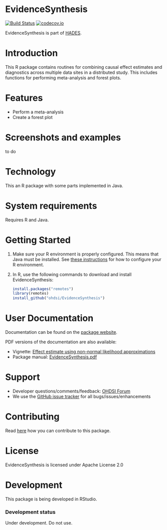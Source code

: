 EvidenceSynthesis
=================

[![Build Status](https://travis-ci.org/OHDSI/EvidenceSynthesis.svg?branch=master)](https://travis-ci.org/OHDSI/EvidenceSynthesis)
[![codecov.io](https://codecov.io/github/OHDSI/EvidenceSynthesis/coverage.svg?branch=master)](https://codecov.io/github/OHDSI/EvidenceSynthesis?branch=master)

EvidenceSynthesis is part of [HADES](https://ohdsi.github.io/Hades/).

Introduction
============

This R package contains routines for combining causal effect estimates and diagnostics across multiple data sites in a distributed study. This includes functions for performing meta-analysis and forest plots.

Features
========
- Perform a meta-analysis
- Create a forest plot

Screenshots and examples
========================
to do

Technology
==========
This an R package with some parts implemented in Java.

System requirements
===================
Requires R and Java.

Getting Started
===============
1. Make sure your R environment is properly configured. This means that Java must be installed. See [these instructions](https://ohdsi.github.io/MethodsLibrary/rSetup.html) for how to configure your R environment.
2. In R, use the following commands to download and install EvidenceSynthesis:

    ```r
    install.packages("remotes")
    library(remotes)
    install_github("ohdsi/EvidenceSynthesis")
    ```
  
User Documentation
==================
Documentation can be found on the [package website](https://ohdsi.github.io/EvidenceSynthesis/).

PDF versions of the documentation are also available:
* Vignette: [Effect estimate using non-normal likelihood approximations](https://raw.githubusercontent.com/OHDSI/CaseControl/master/inst/doc/SingleStudies.pdf)
* Package manual: [EvidenceSynthesis.pdf](https://raw.githubusercontent.com/OHDSI/EvidenceSynthesis/master/extras/EvidenceSynthesis.pdf) 

Support
=======
* Developer questions/comments/feedback: <a href="http://forums.ohdsi.org/c/developers">OHDSI Forum</a>
* We use the <a href="../../issues">GitHub issue tracker</a> for all bugs/issues/enhancements

Contributing
============
Read [here](https://ohdsi.github.io/Hades/contribute.html) how you can contribute to this package.
  
License
=======
EvidenceSynthesis is licensed under Apache License 2.0

Development
===========
This package is being developed in RStudio.

### Development status

Under development. Do not use.
